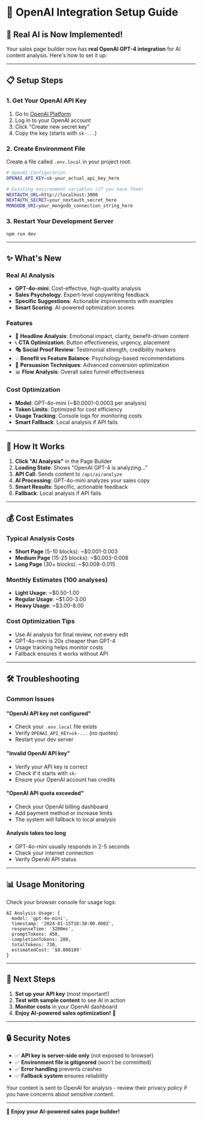 # 🤖 OpenAI Integration Setup Guide

## 🚀 **Real AI is Now Implemented!**

Your sales page builder now has **real OpenAI GPT-4 integration** for AI content analysis. Here's how to set it up:

---

## 📋 **Setup Steps**

### **1. Get Your OpenAI API Key**
1. Go to [OpenAI Platform](https://platform.openai.com/api-keys)
2. Log in to your OpenAI account
3. Click "Create new secret key"
4. Copy the key (starts with `sk-...`)

### **2. Create Environment File**
Create a file called `.env.local` in your project root:

```bash
# OpenAI Configuration
OPENAI_API_KEY=sk-your_actual_api_key_here

# Existing environment variables (if you have them)
NEXTAUTH_URL=http://localhost:3000
NEXTAUTH_SECRET=your_nextauth_secret_here
MONGODB_URI=your_mongodb_connection_string_here
```

### **3. Restart Your Development Server**
```bash
npm run dev
```

---

## ✨ **What's New**

### **Real AI Analysis**
- **GPT-4o-mini**: Cost-effective, high-quality analysis
- **Sales Psychology**: Expert-level copywriting feedback
- **Specific Suggestions**: Actionable improvements with examples
- **Smart Scoring**: AI-powered optimization scores

### **Features**
- 🎯 **Headline Analysis**: Emotional impact, clarity, benefit-driven content
- 📞 **CTA Optimization**: Button effectiveness, urgency, placement
- 🎭 **Social Proof Review**: Testimonial strength, credibility markers
- 💡 **Benefit vs Feature Balance**: Psychology-based recommendations
- 🧠 **Persuasion Techniques**: Advanced conversion optimization
- 📊 **Flow Analysis**: Overall sales funnel effectiveness

### **Cost Optimization**
- **Model**: GPT-4o-mini (~$0.0001-0.0003 per analysis)
- **Token Limits**: Optimized for cost efficiency
- **Usage Tracking**: Console logs for monitoring costs
- **Smart Fallback**: Local analysis if API fails

---

## 🔧 **How It Works**

1. **Click "AI Analysis"** in the Page Builder
2. **Loading State**: Shows "OpenAI GPT-4 is analyzing..."
3. **API Call**: Sends content to `/api/ai/analyze`
4. **AI Processing**: GPT-4o-mini analyzes your sales copy
5. **Smart Results**: Specific, actionable feedback
6. **Fallback**: Local analysis if API fails

---

## 💰 **Cost Estimates**

### **Typical Analysis Costs**
- **Short Page** (5-10 blocks): ~$0.001-0.003
- **Medium Page** (15-25 blocks): ~$0.003-0.008
- **Long Page** (30+ blocks): ~$0.008-0.015

### **Monthly Estimates** (100 analyses)
- **Light Usage**: ~$0.50-1.00
- **Regular Usage**: ~$1.00-3.00
- **Heavy Usage**: ~$3.00-8.00

### **Cost Optimization Tips**
- Use AI analysis for final review, not every edit
- GPT-4o-mini is 20x cheaper than GPT-4
- Usage tracking helps monitor costs
- Fallback ensures it works without API

---

## 🛠️ **Troubleshooting**

### **Common Issues**

#### **"OpenAI API key not configured"**
- Check your `.env.local` file exists
- Verify `OPENAI_API_KEY=sk-...` (no quotes)
- Restart your dev server

#### **"Invalid OpenAI API key"**
- Verify your API key is correct
- Check if it starts with `sk-`
- Ensure your OpenAI account has credits

#### **"OpenAI API quota exceeded"**
- Check your OpenAI billing dashboard
- Add payment method or increase limits
- The system will fallback to local analysis

#### **Analysis takes too long**
- GPT-4o-mini usually responds in 2-5 seconds
- Check your internet connection
- Verify OpenAI API status

---

## 📊 **Usage Monitoring**

Check your browser console for usage logs:
```
AI Analysis Usage: {
  model: 'gpt-4o-mini',
  timestamp: '2024-01-15T10:30:00.000Z',
  responseTime: '3200ms',
  promptTokens: 450,
  completionTokens: 280,
  totalTokens: 730,
  estimatedCost: '$0.000109'
}
```

---

## 🎯 **Next Steps**

1. **Set up your API key** (most important!)
2. **Test with sample content** to see AI in action
3. **Monitor costs** in your OpenAI dashboard
4. **Enjoy AI-powered sales optimization!** 🚀

---

## 🔒 **Security Notes**

- ✅ **API key is server-side only** (not exposed to browser)
- ✅ **Environment file is gitignored** (won't be committed)
- ✅ **Error handling** prevents crashes
- ✅ **Fallback system** ensures reliability

Your content is sent to OpenAI for analysis - review their privacy policy if you have concerns about sensitive content.

---

**🎉 Enjoy your AI-powered sales page builder!**
